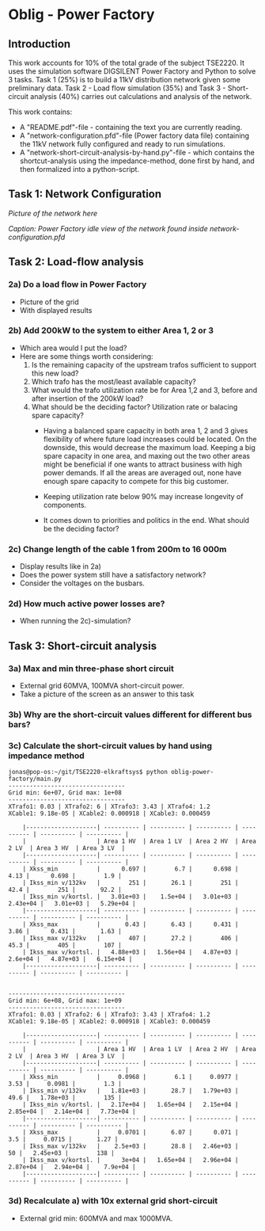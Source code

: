 # Oblig - Power Factory

## Introduction

This work accounts for 10% of the total grade of the subject TSE2220. It uses the simulation software DIGSILENT Power Factory and Python to solve 3 tasks. Task 1 (25%) is to build a 11kV distribution network given some preliminary data. Task 2 - Load flow simulation (35%) and Task 3 - Short-circuit analysis (40%) carries out calculations and analysis of the network.

This work contains:
* A "README.pdf"-file - containing the text you are currently reading.
* A "network-configuration.pfd"-file (Power factory data file) containing the 11kV network fully configured and ready to run simulations.
* A "network-short-circuit-analysis-by-hand.py"-file - which contains the shortcut-analysis using the impedance-method, done first by hand, and then formalized into a python-script.

## Task 1: Network Configuration

*Picture of the network here*

*Caption: Power Factory idle view of the network found inside network-configuration.pfd*

## Task 2: Load-flow analysis

### 2a) Do a load flow in Power Factory
* Picture of the grid
* With displayed results

### 2b) Add 200kW to the system to either Area 1, 2 or 3

* Which area would I put the load?
* Here are some things worth considering:
    1. Is the remaining capacity of the upstream trafos sufficient to support this new load?
    2. Which trafo has the most/least available capacity?
    3. What would the trafo utilization rate be for Area 1,2 and 3, before and after insertion of the 200kW load?
    4. What should be the deciding factor? Utilization rate or balacing spare capacity?
        * Having a balanced spare capacity in both area 1, 2 and 3 gives flexibility of where future load increases could be located. On the downside, this would decrease the maximum load. Keeping a big spare capacity in one area, and maxing out the two other areas might be beneficial if one wants to attract business with high power demands. If all the areas are averaged out, none have enough spare capacity to compete for this big customer.

        * Keeping utilization rate below 90% may increase longevity of components.
        * It comes down to priorities and politics in the end. What should be the deciding factor?


### 2c) Change length of the cable 1 from 200m to 16 000m
* Display results like in 2a)
* Does the power system still have a satisfactory network?
* Consider the voltages on the busbars.

### 2d) How much active power losses are?
* When running the 2c)-simulation?



## Task 3: Short-circuit analysis

### 3a) Max and min three-phase short circuit

* External grid 60MVA, 100MVA short-circuit power.
* Take a picture of the screen as an answer to this task

### 3b) Why are the short-circuit values different for different bus bars?

### 3c) Calculate the short-circuit values by hand using impedance method

```
jonas@pop-os:~/git/TSE2220-elkraftsys$ python oblig-power-factory/main.py
---------------------------------
Grid min: 6e+07, Grid max: 1e+08
---------------------------------
XTrafo1: 0.03 | XTrafo2: 6 | XTrafo3: 3.43 | XTrafo4: 1.2
XCable1: 9.18e-05 | XCable2: 0.000918 | XCable3: 0.000459

    |--------------------| ---------- | ---------- | ---------- | ---------- | ---------- | ---------- |
    |                    | Area 1 HV  | Area 1 LV  | Area 2 HV  | Area 2 LV  | Area 3 HV  | Area 3 LV  |
    |--------------------| ---------- | ---------- | ---------- | ---------- | ---------- | ---------- |
    | Xkss_min           |      0.697 |        6.7 |      0.698 |       4.13 |      0.698 |        1.9 |
    | Ikss_min v/132kv   |        251 |       26.1 |        251 |       42.4 |        251 |       92.2 |
    | Ikss_min v/kortsl. |   3.01e+03 |    1.5e+04 |   3.01e+03 |   2.43e+04 |   3.01e+03 |   5.29e+04 |
    |--------------------| ---------- | ---------- | ---------- | ---------- | ---------- | ---------- |
    | Xkss_max           |       0.43 |       6.43 |      0.431 |       3.86 |      0.431 |       1.63 |
    | Ikss_max v/132kv   |        407 |       27.2 |        406 |       45.3 |        405 |        107 |
    | Ikss_max v/kortsl. |   4.88e+03 |   1.56e+04 |   4.87e+03 |    2.6e+04 |   4.87e+03 |   6.15e+04 |
    |--------------------| ---------- | ---------- | ---------- | ---------- | ---------- | ---------- |


---------------------------------
Grid min: 6e+08, Grid max: 1e+09
---------------------------------
XTrafo1: 0.03 | XTrafo2: 6 | XTrafo3: 3.43 | XTrafo4: 1.2
XCable1: 9.18e-05 | XCable2: 0.000918 | XCable3: 0.000459

    |--------------------| ---------- | ---------- | ---------- | ---------- | ---------- | ---------- |
    |                    | Area 1 HV  | Area 1 LV  | Area 2 HV  | Area 2 LV  | Area 3 HV  | Area 3 LV  |
    |--------------------| ---------- | ---------- | ---------- | ---------- | ---------- | ---------- |
    | Xkss_min           |     0.0968 |        6.1 |     0.0977 |       3.53 |     0.0981 |        1.3 |
    | Ikss_min v/132kv   |   1.81e+03 |       28.7 |   1.79e+03 |       49.6 |   1.78e+03 |        135 |
    | Ikss_min v/kortsl. |   2.17e+04 |   1.65e+04 |   2.15e+04 |   2.85e+04 |   2.14e+04 |   7.73e+04 |
    |--------------------| ---------- | ---------- | ---------- | ---------- | ---------- | ---------- |
    | Xkss_max           |     0.0701 |       6.07 |      0.071 |        3.5 |     0.0715 |       1.27 |
    | Ikss_max v/132kv   |    2.5e+03 |       28.8 |   2.46e+03 |         50 |   2.45e+03 |        138 |
    | Ikss_max v/kortsl. |      3e+04 |   1.65e+04 |   2.96e+04 |   2.87e+04 |   2.94e+04 |    7.9e+04 |
    |--------------------| ---------- | ---------- | ---------- | ---------- | ---------- | ---------- |

```

### 3d) Recalculate a) with 10x external grid short-circuit

* External grid min: 600MVA and max 1000MVA.
